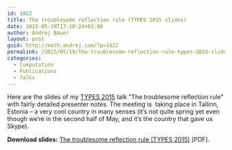 ```yaml
---
id: 1822
title: The troublesome reflection rule (TYPES 2015 slides)
date: 2015-05-19T17:10:24+02:00
author: Andrej Bauer
layout: post
guid: http://math.andrej.com/?p=1822
permalink: /2015/05/19/the-troublesome-reflection-rule-types-2015-slides/
categories:
  - Computation
  - Publications
  - Talks
---
```

Here are the slides of my [TYPES 2015](http://cs.ioc.ee/types15/) talk &#8220;The troublesome reflection rule&#8221; with fairly detailed presenter notes. The meeting is  taking place in Tallinn, Estonia – a very cool country in many senses (it&#8217;s not quite spring yet even though we&#8217;re in the second half of May, and it&#8217;s the country that gave us Skype).

**Download slides:** [The troublesome reflection rule (TYPES 2015)](http://math.andrej.com/wp-content/uploads/2015/05/The-troublesome-reflection-rule-TYPES-2015.pdf) [PDF].